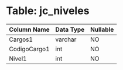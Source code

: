 # Table: jc_niveles

| Column Name | Data Type | Nullable |
|-------------|-----------|----------|
| Cargos1 | varchar | NO |
| CodigoCargo1 | int | NO |
| Nivel1 | int | NO |
